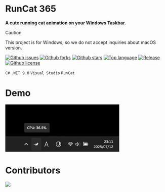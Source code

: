 # RunCat 365

**A cute running cat animation on your Windows Taskbar.**

> [!CAUTION]
> This project is for Windows, so we do not accept inquiries about macOS version.

[![Github issues](https://img.shields.io/github/issues/Kyome22/RunCat365)](https://github.com/Kyome22/RunCat365/issues)
[![Github forks](https://img.shields.io/github/forks/Kyome22/RunCat365)](https://github.com/Kyome22/RunCat365/network/members)
[![Github stars](https://img.shields.io/github/stars/Kyome22/RunCat365)](https://github.com/Kyome22/RunCat365/stargazers)
[![Top language](https://img.shields.io/github/languages/top/Kyome22/RunCat365)](https://github.com/Kyome22/RunCat365/)
[![Release](https://img.shields.io/github/v/release/Kyome22/RunCat365)]()
[![Github license](https://img.shields.io/github/license/Kyome22/RunCat365)](https://github.com/Kyome22/RunCat365/)

`C#` `.NET 9.0` `Visual Studio` `RunCat`

# Demo

![Demo](docs/images/demo.gif)

# Contributors

<a href="https://github.com/Kyome22/RunCat365/graphs/contributors">
  <img src="https://contrib.rocks/image?repo=Kyome22/RunCat365" />
</a>
